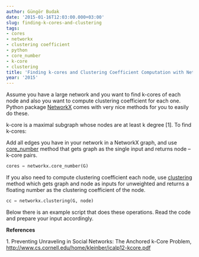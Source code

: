 ```yaml
---
author: Güngör Budak
date: '2015-01-16T12:03:00.000+03:00'
slug: finding-k-cores-and-clustering
tags:
- cores
- networkx
- clustering coefficient
- python
- core_number
- k-core
- clustering
title: 'Finding k-cores and Clustering Coefficient Computation with NetworkX '
year: '2015'
---
```


Assume you have a large network and you want to find k-cores of each node and also you want to compute clustering coefficient for each one. Python package <a href="http://networkx.github.io/" target="_blank">NetworkX</a> comes with very nice methods for you to easily do these.

k-core is a maximal subgraph whose nodes are at least k degree [1]. To find k-cores:

Add all edges you have in your network in a NetworkX graph, and use <a href="http://networkx.github.io/documentation/networkx-1.9.1/reference/generated/networkx.algorithms.core.core_number.html" target="_blank">core_number</a> method that gets graph as the single input and returns node – k-core pairs.

```python
cores = networkx.core_number(G)
```

If you also need to compute clustering coefficient each node, use <a href="http://networkx.github.io/documentation/networkx-1.9.1/reference/generated/networkx.algorithms.cluster.clustering.html?highlight=clustering#networkx.algorithms.cluster.clustering" target="_blank">clustering</a> method which gets graph and node as inputs for unweighted and returns a floating number as the clustering coefficient of the node.

```python
cc = networkx.clustering(G, node)
```

Below there is an example script that does these operations. Read the code and prepare your input accordingly.

<script src="https://gist.github.com/gungorbudak/2f6e05b815e9d0479a31.js"></script>

**References**

1\. Preventing Unraveling in Social Networks: The Anchored k-Core Problem, <a href="http://www.cs.cornell.edu/home/kleinber/icalp12-kcore.pdf">http://www.cs.cornell.edu/home/kleinber/icalp12-kcore.pdf</a>
